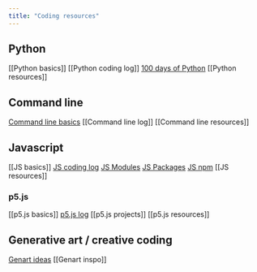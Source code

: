 ```yaml
---
title: "Coding resources"
---
```


## Python
[[Python basics]]
[[Python coding log]]
[100 days of Python](projects/coding/100%20days%20of%20Python.md)
[[Python resources]]


## Command line
[Command line basics](projects/coding/Command%20line%20basics.md)
[[Command line log]]
[[Command line resources]]


## Javascript
[[JS basics]]
[JS coding log](projects/coding/Javascript%20coding.md)
[JS Modules](projects/coding/JS%20Modules.md)
[JS Packages](projects/coding/JS%20Packages.md)
[JS npm](projects/coding/JS%20npm.md)
[[JS resources]]


### p5.js
[[p5.js basics]]
[p5.js log](projects/coding/p5.md)
[[p5.js projects]]
[[p5.js resources]]


## Generative art / creative coding
[Genart ideas](projects/coding/Genart%20ideas.md)
[[Genart inspo]]